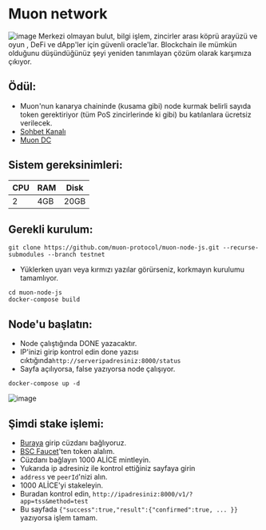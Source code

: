 # Muon network
![image](https://miro.medium.com/max/4800/0*ncJaG1KX8nEilkwV)
Merkezi olmayan bulut, bilgi işlem, zincirler arası köprü arayüzü ve oyun , DeFi ve dApp'ler için güvenli oracle'lar. Blockchain ile mümkün olduğunu düşündüğünüz şeyi yeniden tanımlayan çözüm olarak karşımıza çıkıyor.

## Ödül:

* Muon'nun kanarya chaininde (kusama gibi) node kurmak belirli sayıda token gerektiriyor (tüm PoS zincirlerinde ki gibi) bu katılanlara ücretsiz verilecek.
* [Sohbet Kanalı](https://t.me/CoinHuntersTR/34102)
* [Muon DC](https://discord.gg/muon)

## Sistem gereksinimleri:
|CPU | RAM  | Disk  | 
|----|------|----------|
|  2| 4GB  | 20GB    |

## Gerekli kurulum:
```
git clone https://github.com/muon-protocol/muon-node-js.git --recurse-submodules --branch testnet
```
* Yüklerken uyarı veya kırmızı yazılar görürseniz, korkmayın kurulumu tamamlıyor.

```
cd muon-node-js
docker-compose build
```

## Node'u başlatın:
* Node çalıştığında DONE yazacaktır.
* IP'inizi girip kontrol edin done yazısı cıktığında`http://serveripadresiniz:8000/status`
* Sayfa açılıyorsa, false yazıyorsa node çalışıyor.

```
docker-compose up -d
```

![image](https://user-images.githubusercontent.com/101149671/213519322-d3ab9641-2eeb-4e19-bdd7-ea580ad089f6.png)


## Şimdi stake işlemi:

* [Buraya](https://alice.muon.net/join) girip cüzdanı bağlıyoruz.
* [BSC Faucet](https://testnet.bnbchain.org/faucet-smart)'ten token alalım.
* Cüzdanı bağlayın 1000 ALİCE mintleyin.
* Yukarıda ip adresiniz ile kontrol ettiğiniz sayfaya girin
* `address` ve `peerId`'nizi alın. 
* 1000 ALİCE'yi stakeleyin.
* Buradan kontrol edin, `http://ipadresiniz:8000/v1/?app=tss&method=test`
* Bu sayfada `{"success":true,"result":{"confirmed":true, ... }}` yazıyorsa işlem tamam.
